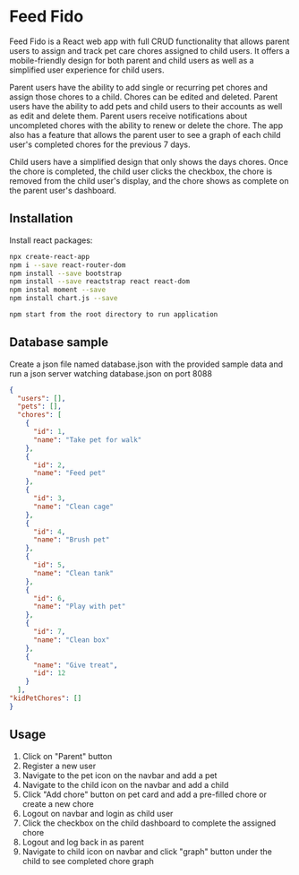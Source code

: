 # Feed Fido

Feed Fido is a React web app with full CRUD functionality that allows parent users to assign and track pet care chores assigned to child users.  It offers a mobile-friendly design for both parent and child users as well as a simplified user experience for child users.  

Parent users have the ability to add single or recurring pet chores and assign those chores to a child.  Chores can be edited and deleted.  Parent users have the ability to add pets and child users to their accounts as well as edit and delete them.  Parent users receive notifications about uncompleted chores with the ability to renew or delete the chore.  The app also has a feature that allows the parent user to see a graph of each child user's completed chores for the previous 7 days. 

 Child users have a simplified design that only shows the days chores.  Once the chore is completed, the child user clicks the checkbox, the chore is removed from the child user's display, and the chore shows as complete on the parent user's dashboard.

## Installation

Install react packages:

```bash
npx create-react-app 
npm i --save react-router-dom
npm install --save bootstrap
npm install --save reactstrap react react-dom
npm instal moment --save
npm install chart.js --save

npm start from the root directory to run application
```

## Database sample
Create a json file named database.json with the provided sample data and run a json server watching database.json on port 8088

```JSON
{
  "users": [],
  "pets": [],
  "chores": [
    {
      "id": 1,
      "name": "Take pet for walk"
    },
    {
      "id": 2,
      "name": "Feed pet"
    },
    {
      "id": 3,
      "name": "Clean cage"
    },
    {
      "id": 4,
      "name": "Brush pet"
    },
    {
      "id": 5,
      "name": "Clean tank"
    },
    {
      "id": 6,
      "name": "Play with pet"
    },
    {
      "id": 7,
      "name": "Clean box"
    },
    {
      "name": "Give treat",
      "id": 12
    }
  ],
"kidPetChores": []
}

```
## Usage

1. Click on "Parent" button 
2. Register a new user
3. Navigate to the pet icon on the navbar and add a pet
4. Navigate to the child icon on the navbar and add a child
5. Click "Add chore" button on pet card and add a pre-filled chore or create a new chore
6. Logout on navbar and login as child user
7. Click the checkbox on the child dashboard to complete the assigned chore
8. Logout and log back in as parent
9. Navigate to child icon on navbar and click "graph" button under the child to see completed chore graph

